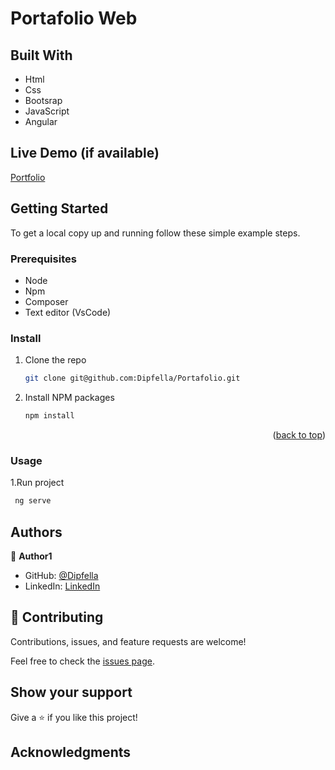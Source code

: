 <a name="readme-top"></a>

# Portafolio Web

## Built With

- Html
- Css
- Bootsrap 
- JavaScript
- Angular


## Live Demo (if available)

[Portfolio](https://gioudi.github.io/repository)

## Getting Started

To get a local copy up and running follow these simple example steps.

### Prerequisites

- Node 
- Npm 
- Composer 
- Text editor (VsCode)

### Install

1. Clone the repo
   ```sh
   git clone git@github.com:Dipfella/Portafolio.git
   ```
2. Install NPM packages
   ```sh
   npm install
   ```

<p align="right">(<a href="#readme-top">back to top</a>)</p>

### Usage

1.Run project

```sh
 ng serve
```

## Authors

👤 **Author1**

- GitHub: [@Dipfella](https://github.com/Dipfella)
- LinkedIn: [LinkedIn](https://www.linkedin.com/in/julian-sarmiento-38a1551b5)

## 🤝 Contributing

Contributions, issues, and feature requests are welcome!

Feel free to check the [issues page](https://github.com/Dipfella/Portafolio/issues).

## Show your support

Give a ⭐️ if you like this project!

## Acknowledgments
